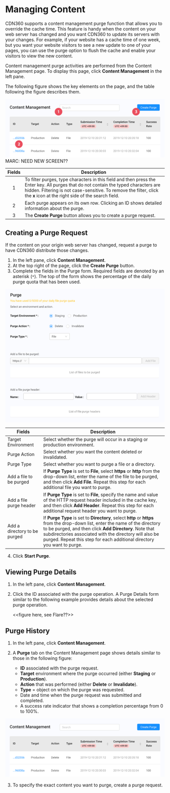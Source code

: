 # Managing Content

CDN360 supports a content management purge function that allows you to override the cache time. This feature is handy when the content on your web server has changed and you want CDN360 to update its servers with your changes. For example, if your website has a cache time of one week, but you want your website visitors to see a new update to one of your pages, you can use the purge option to flush the cache and enable your visitors to view the new content.

Content management purge activities are performed from the Content Management page. To display this page, click **Content Management** in the left pane.

The following figure shows the key elements on the page, and the table following the figure describes them.

![null](</docs/resources/images/Content Management.png>) MARC: NEED NEW SCREEN??

| **Fields** | **Description** |
| :----------: | --------------- |
| 1 | To filter purges, type characters in this field and then press the Enter key. All purges that do not contain the typed characters are hidden. Filtering is not case-sensitive. To remove the filter, click the **x** icon at the right side of the search field. |
| 2 | Each purge appears on its own row. Clicking an ID shows detailed information about the purge.|
| 3 | The **Create Purge** button allows you to create a purge request.|

## Creating a Purge Request

If the content on your origin web server has changed, request a purge to have CDN360 distribute those changes.

1. In the left pane, click **Content Management**.
2. At the top right of the page, click the **Create Purge** button. 
3. Complete the fields in the Purge form. Required fields are denoted by an asterisk (```*```). The top of the form shows the percentage of the daily purge quota that has been used.

<p align=center><img src="/docs/resources/images/Purge Form.png" alt="purge form" width="900"></p>

|**Fields**|**Description**|
|----------|---------------|
| Target Environment | Select whether the purge will occur in a staging or production environment.|
| Purge Action | Select whether you want the content deleted or invalidated.|
| Purge Type | Select whether you want to purge a file or a directory.|
| Add a file to be purged | If **Purge Type** is set to **File**, select **https** or **http** from the drop-down list, enter the name of the file to be purged, and then click **Add File**. Repeat this step for each additional file you want to purge.|
| Add a file purge header | If **Purge Type** is set to **File**, specify the name and value of the HTTP request header included in the cache key, and then click **Add Header**. Repeat this step for each additional request header you want to purge.|
| Add a directory to be purged | If **Purge Type** is set to **Directory**, select **http** or **https** from the drop-down list, enter the name of the directory to be purged, and then click **Add Directory**. Note that subdirectories associated with the directory will also be purged. Repeat this step for each additional directory you want to purge.|

4. Click **Start Purge**.

## Viewing Purge Details

1. In the left pane, click **Content Management**.
2. Click the ID associated with the purge operation. A Purge Details form similar to the following example provides details about the selected purge operation.
   
   <<figure here, see Flare??>>

## Purge History

1. In the left pane, click **Content Management**.
2. A **Purge** tab on the Content Management page shows details similar to those in the following figure:

   <ul><li> <strong>ID</strong> associated with the purge request.<br>
   <li><strong>Target</strong> environment where the purge occurred (either <strong>Staging</strong> or <strong>Production</strong>).<br>
   <li><strong>Action</strong> that was performed (either <strong>Delete</strong> or <strong>Invalidate</strong>).<br>
   <li><strong>Type</strong> = object on which the purge was requested.<br>
   <li>Date and time when the purge request was submitted and completed.<br>
   <li>A success rate indicator that shows a completion percentage from 0 to 100%.</ul>

![null](</docs/resources/images/dashboard13.png>)

3. To specify the exact content you want to purge, create a purge request.

